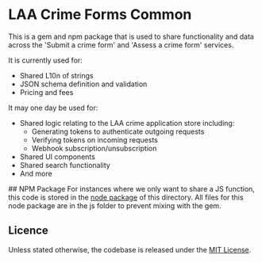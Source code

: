 # LAA Crime Forms Common
This is a gem and npm package that is used to share functionality and data across the 'Submit a crime form' and 'Assess a crime form' services.

It is currently used for:

- Shared L10n of strings
- JSON schema definition and validation
- Pricing and fees

It may one day be used for:

- Shared logic relating to the LAA crime application store including:
  - Generating tokens to authenticate outgoing requests
  - Verifying tokens on incoming requests
  - Webhook subscription/unsubscription
- Shared UI components
- Shared search functionality
- And more

## NPM Package
For instances where we only want to share a JS function, this code is stored in the [node package](https://www.npmjs.com/package/laa-crime-forms-common) of this directory. All files for this node package are in the js folder to prevent mixing with the gem.

## Licence
Unless stated otherwise, the codebase is released under the [MIT License][mit].

[mit]: LICENCE

